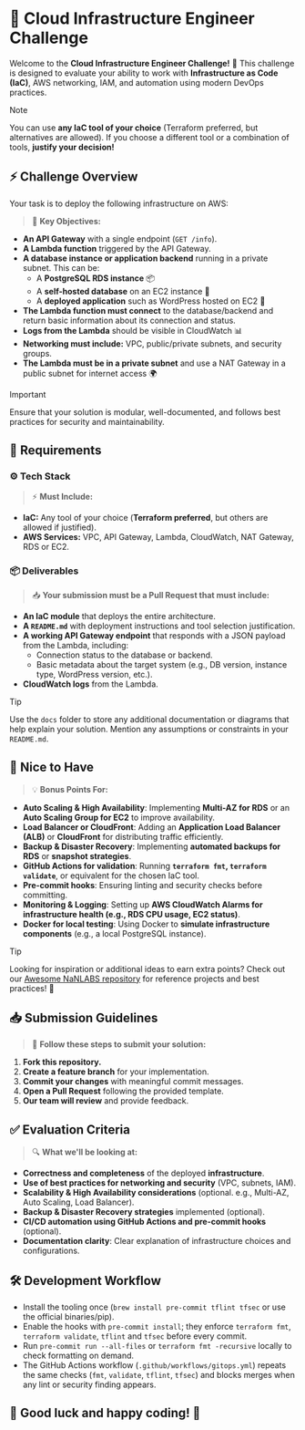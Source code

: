 # 🚀 Cloud Infrastructure Engineer Challenge

Welcome to the **Cloud Infrastructure Engineer Challenge!** 🎉 This challenge is designed to evaluate your ability to work with **Infrastructure as Code (IaC)**, AWS networking, IAM, and automation using modern DevOps practices.

> [!NOTE]
> You can use **any IaC tool of your choice** (Terraform preferred, but alternatives are allowed). If you choose a different tool or a combination of tools, **justify your decision!**

## ⚡ Challenge Overview

Your task is to deploy the following infrastructure on AWS:

> 🎯 **Key Objectives:**

- **An API Gateway** with a single endpoint (`GET /info`).
- **A Lambda function** triggered by the API Gateway.
- **A database instance or application backend** running in a private subnet. This can be:
  - A **PostgreSQL RDS instance** 📦
  - A **self-hosted database** on an EC2 instance 🔗
  - A **deployed application** such as WordPress hosted on EC2 🎨
- **The Lambda function must connect** to the database/backend and return basic information about its connection and status.
- **Logs from the Lambda** should be visible in CloudWatch 📊
- **Networking must include:** VPC, public/private subnets, and security groups.
- **The Lambda must be in a private subnet** and use a NAT Gateway in a public subnet for internet access 🌍

> [!IMPORTANT]
> Ensure that your solution is modular, well-documented, and follows best practices for security and maintainability.

## 📌 Requirements

### ⚙️ Tech Stack

> ⚡ **Must Include:**

- **IaC:** Any tool of your choice (**Terraform preferred**, but others are allowed if justified).
- **AWS Services:** VPC, API Gateway, Lambda, CloudWatch, NAT Gateway, RDS or EC2.

### 📦 Deliverables

> 📥 **Your submission must be a Pull Request that must include:**

- **An IaC module** that deploys the entire architecture.
- **A `README.md`** with deployment instructions and tool selection justification.
- **A working API Gateway endpoint** that responds with a JSON payload from the Lambda, including:
  - Connection status to the database or backend.
  - Basic metadata about the target system (e.g., DB version, instance type, WordPress version, etc.).
- **CloudWatch logs** from the Lambda.

> [!TIP]
> Use the `docs` folder to store any additional documentation or diagrams that help explain your solution.
> Mention any assumptions or constraints in your `README.md`.

## 🌟 Nice to Have

> 💡 **Bonus Points For:**

- **Auto Scaling & High Availability**: Implementing **Multi-AZ for RDS** or an **Auto Scaling Group for EC2** to improve availability.
- **Load Balancer or CloudFront**: Adding an **Application Load Balancer (ALB)** or **CloudFront** for distributing traffic efficiently.
- **Backup & Disaster Recovery**: Implementing **automated backups for RDS** or **snapshot strategies**.
- **GitHub Actions for validation**: Running **`terraform fmt`, `terraform validate`**, or equivalent for the chosen IaC tool.
- **Pre-commit hooks**: Ensuring linting and security checks before committing.
- **Monitoring & Logging**: Setting up **AWS CloudWatch Alarms for infrastructure health (e.g., RDS CPU usage, EC2 status)**.
- **Docker for local testing**: Using Docker to **simulate infrastructure components** (e.g., a local PostgreSQL instance).

> [!TIP]
> Looking for inspiration or additional ideas to earn extra points? Check out our [Awesome NaNLABS repository](https://github.com/nanlabs/awesome-nan) for reference projects and best practices! 🚀

## 📥 Submission Guidelines

> 📌 **Follow these steps to submit your solution:**

1. **Fork this repository.**
2. **Create a feature branch** for your implementation.
3. **Commit your changes** with meaningful commit messages.
4. **Open a Pull Request** following the provided template.
5. **Our team will review** and provide feedback.

## ✅ Evaluation Criteria

> 🔍 **What we'll be looking at:**

- **Correctness and completeness** of the deployed **infrastructure**.
- **Use of best practices for networking and security** (VPC, subnets, IAM).
- **Scalability & High Availability considerations** (optional. e.g., Multi-AZ, Auto Scaling, Load Balancer).
- **Backup & Disaster Recovery strategies** implemented (optional).
- **CI/CD automation using GitHub Actions and pre-commit hooks** (optional).
- **Documentation clarity**: Clear explanation of infrastructure choices and configurations.

## 🛠 Development Workflow

- Install the tooling once (`brew install pre-commit tflint tfsec` or use the official binaries/pip).
- Enable the hooks with `pre-commit install`; they enforce `terraform fmt`, `terraform validate`, `tflint` and `tfsec` before every commit.
- Run `pre-commit run --all-files` or `terraform fmt -recursive` locally to check formatting on demand.
- The GitHub Actions workflow (`.github/workflows/gitops.yml`) repeats the same checks (`fmt`, `validate`, `tflint`, `tfsec`) and blocks merges when any lint or security finding appears.

## 🎯 **Good luck and happy coding!** 🚀
